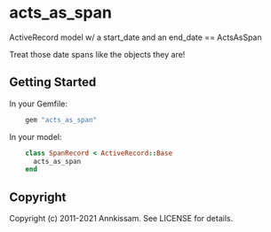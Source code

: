 # acts\_as\_span

ActiveRecord model w/ a start\_date and an end\_date == ActsAsSpan

Treat those date spans like the objects they are!

## Getting Started

In your Gemfile:

```ruby
    gem "acts_as_span"
```

In your model:

```ruby
    class SpanRecord < ActiveRecord::Base
      acts_as_span
    end
```

## Copyright

Copyright (c) 2011-2021 Annkissam. See LICENSE for details.
